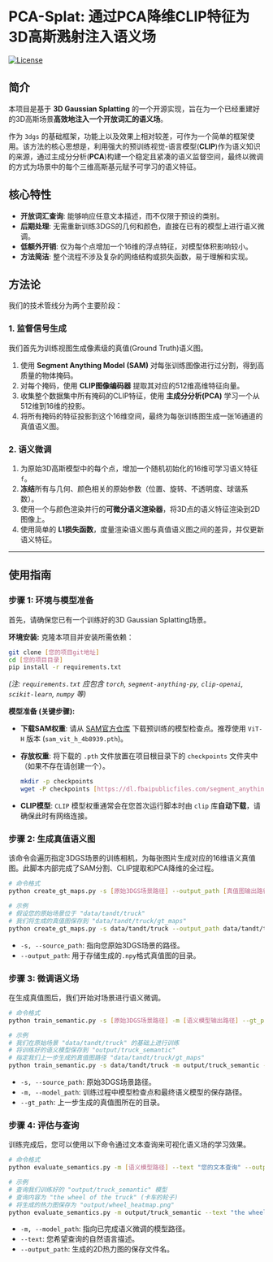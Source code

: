 # PCA-Splat: 通过PCA降维CLIP特征为3D高斯溅射注入语义场

[![License](https://img.shields.io/badge/License-Apache_2.0-blue.svg)](https://opensource.org/licenses/Apache-2.0)

## 简介

本项目是基于 **3D Gaussian Splatting** 的一个开源实现，旨在为一个已经重建好的3D高斯场景**高效地注入一个开放词汇的语义场**。

作为 `3dgs` 的基础框架，功能上以及效果上相对较差，可作为一个简单的框架使用。该方法的核心思想是，利用强大的预训练视觉-语言模型(**CLIP**)作为语义知识的来源，通过主成分分析(**PCA**)构建一个稳定且紧凑的语义监督空间，最终以微调的方式为场景中的每个三维高斯基元赋予可学习的语义特征。

## 核心特性

* **开放词汇查询**: 能够响应任意文本描述，而不仅限于预设的类别。
* **后期处理**: 无需重新训练3DGS的几何和颜色，直接在已有的模型上进行语义微调。
* **低额外开销**: 仅为每个点增加一个16维的浮点特征，对模型体积影响较小。
* **方法简洁**: 整个流程不涉及复杂的网络结构或损失函数，易于理解和实现。

## 方法论

我们的技术管线分为两个主要阶段：

### 1. 监督信号生成

我们首先为训练视图生成像素级的真值(Ground Truth)语义图。

1.  使用 **Segment Anything Model (SAM)** 对每张训练图像进行过分割，得到高质量的物体掩码。
2.  对每个掩码，使用 **CLIP图像编码器** 提取其对应的512维高维特征向量。
3.  收集整个数据集中所有掩码的CLIP特征，使用 **主成分分析(PCA)** 学习一个从512维到16维的投影。
4.  将所有掩码的特征投影到这个16维空间，最终为每张训练图生成一张16通道的真值语义图。

### 2. 语义微调

1.  为原始3D高斯模型中的每个点，增加一个随机初始化的16维可学习语义特征 `f`。
2.  **冻结**所有与几何、颜色相关的原始参数（位置、旋转、不透明度、球谐系数）。
3.  使用一个与颜色渲染并行的**可微分语义渲染器**，将3D点的语义特征渲染到2D图像上。
4.  使用简单的 **L1损失函数**，度量渲染语义图与真值语义图之间的差异，并仅更新语义特征。

---

## 使用指南

### 步骤 1: 环境与模型准备

首先，请确保您已有一个训练好的3D Gaussian Splatting场景。

**环境安装:**
克隆本项目并安装所需依赖：

```bash
git clone [您的项目git地址]
cd [您的项目目录]
pip install -r requirements.txt
```
*(注: `requirements.txt` 应包含 `torch`, `segment-anything-py`, `clip-openai`, `scikit-learn`, `numpy` 等)*

**模型准备 (关键步骤):**

* **下载SAM权重**: 请从 [SAM官方仓库](https://github.com/facebookresearch/segment-anything#model-checkpoints) 下载预训练的模型检查点。推荐使用 `ViT-H` 版本 (`sam_vit_h_4b8939.pth`)。
* **存放权重**: 将下载的 `.pth` 文件放置在项目根目录下的 `checkpoints` 文件夹中（如果不存在请创建一个）。

    ```bash
    mkdir -p checkpoints
    wget -P checkpoints [https://dl.fbaipublicfiles.com/segment_anything/sam_vit_h_4b8939.pth](https://dl.fbaipublicfiles.com/segment_anything/sam_vit_h_4b8939.pth)
    ```
* **CLIP模型**: `CLIP` 模型权重通常会在您首次运行脚本时由 `clip` 库**自动下载**，请确保此时有网络连接。

### 步骤 2: 生成真值语义图

该命令会遍历指定3DGS场景的训练相机，为每张图片生成对应的16维语义真值图。此脚本内部完成了SAM分割、CLIP提取和PCA降维的全过程。

```bash
# 命令格式
python create_gt_maps.py -s [原始3DGS场景路径] --output_path [真值图输出路径]

# 示例
# 假设您的原始场景位于 "data/tandt/truck"
# 我们将生成的真值图保存到 "data/tandt/truck/gt_maps"
python create_gt_maps.py -s data/tandt/truck --output_path data/tandt/truck/gt_maps
```
* `-s, --source_path`: 指向您原始3DGS场景的路径。
* `--output_path`: 用于存储生成的`.npy`格式真值图的目录。

### 步骤 3: 微调语义场

在生成真值图后，我们开始对场景进行语义微调。

```bash
# 命令格式
python train_semantic.py -s [原始3DGS场景路径] -m [语义模型输出路径] --gt_path [真值图路径]

# 示例
# 我们在原始场景 "data/tandt/truck" 的基础上进行训练
# 将训练好的语义模型保存到 "output/truck_semantic"
# 指定我们上一步生成的真值图路径 "data/tandt/truck/gt_maps"
python train_semantic.py -s data/tandt/truck -m output/truck_semantic --gt_path data/tandt/truck/gt_maps
```
* `-s, --source_path`: 原始3DGS场景路径。
* `-m, --model_path`: 训练过程中模型检查点和最终语义模型的保存路径。
* `--gt_path`: 上一步生成的真值图所在的目录。

### 步骤 4: 评估与查询

训练完成后，您可以使用以下命令通过文本查询来可视化语义场的学习效果。

```bash
# 命令格式
python evaluate_semantics.py -m [语义模型路径] --text "您的文本查询" --output_path [热力图保存路径]

# 示例
# 查询我们训练好的 "output/truck_semantic" 模型
# 查询内容为 "the wheel of the truck" (卡车的轮子)
# 将生成的热力图保存为 "output/wheel_heatmap.png"
python evaluate_semantics.py -m output/truck_semantic --text "the wheel of the truck" --output_path output/wheel_heatmap.png
```
* `-m, --model_path`: 指向已完成语义微调的模型路径。
* `--text`: 您希望查询的自然语言描述。
* `--output_path`: 生成的2D热力图的保存文件名。

